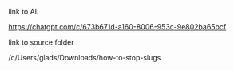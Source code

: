 link to AI:

https://chatgpt.com/c/673b671d-a160-8006-953c-9e802ba65bcf

link to source folder

/c/Users/glads/Downloads/how-to-stop-slugs
